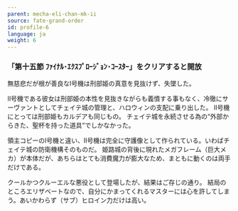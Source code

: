 ```yaml
---
parent: mecha-eli-chan-mk-ii
source: fate-grand-order
id: profile-6
language: ja
weight: 6
---
```


### 「第十五節 ﾌｧｲﾅﾙ･ｴｸｽﾌﾟﾛｰｼﾞｮﾝ･ｺｰｽﾀｰ」をクリアすると開放

無慈悲だが根が善良なⅠ号機は刑部姫の真意を見抜けず、失墜した。

Ⅱ号機である彼女は刑部姫の本性を見抜きながらも義憤する事もなく、冷徹にサーヴァントとしてチェイテ城の管理と、ハロウィンの支配に乗り出した。
Ⅱ号機にとっては刑部姫もカルデアも同じもの。
チェイテ城を永続させる為の“外部からきた、聖杯を持った道具”でしかなかった。

領主コピーのⅠ号機と違い、Ⅱ号機は完全に守護像として作られている。いわばチェイテ城の防衛機構そのものだ。
姫路城の背後に現れたメガフレーム（巨大メカ）が本体だが、あちらはとても消費魔力が膨大なため、まともに動くのは両手だけである。

クールかつクルーエルな悪役として登場したが、結果はご存じの通り。
結局のところエリザベートなので、自分にかまってくれるマスターには心を許してしまう。あいかわらず（サブ）ヒロイン力だけは高い。
